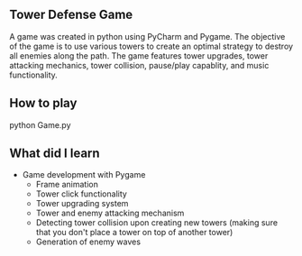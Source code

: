 ## Tower Defense Game 
A game was created in python using PyCharm and Pygame. The objective of the game is to use various towers to create an optimal strategy to destroy all enemies along the path. The game features tower upgrades, tower attacking mechanics, tower collision, pause/play capablity, and music functionality.

## How to play
python Game.py

## What did I learn
- Game development with Pygame
  - Frame animation
  - Tower click functionality
  - Tower upgrading system
  - Tower and enemy attacking mechanism 
  - Detecting tower collision upon creating new towers (making sure that you don't place a tower on top of another tower)
  - Generation of enemy waves
 
